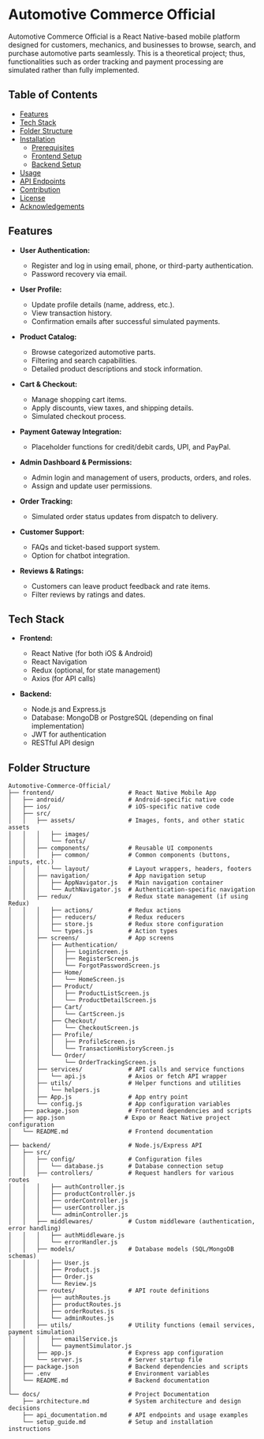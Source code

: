 # Automotive Commerce Official

Automotive Commerce Official is a React Native-based mobile platform designed for customers, mechanics, and businesses to browse, search, and purchase automotive parts seamlessly. This is a theoretical project; thus, functionalities such as order tracking and payment processing are simulated rather than fully implemented.

## Table of Contents

- [Features](#features)
- [Tech Stack](#tech-stack)
- [Folder Structure](#folder-structure)
- [Installation](#installation)
  - [Prerequisites](#prerequisites)
  - [Frontend Setup](#frontend-setup)
  - [Backend Setup](#backend-setup)
- [Usage](#usage)
- [API Endpoints](#api-endpoints)
- [Contribution](#contribution)
- [License](#license)
- [Acknowledgements](#acknowledgements)

## Features

- **User Authentication:**  
  - Register and log in using email, phone, or third-party authentication.
  - Password recovery via email.

- **User Profile:**  
  - Update profile details (name, address, etc.).
  - View transaction history.
  - Confirmation emails after successful simulated payments.

- **Product Catalog:**  
  - Browse categorized automotive parts.
  - Filtering and search capabilities.
  - Detailed product descriptions and stock information.

- **Cart & Checkout:**  
  - Manage shopping cart items.
  - Apply discounts, view taxes, and shipping details.
  - Simulated checkout process.

- **Payment Gateway Integration:**  
  - Placeholder functions for credit/debit cards, UPI, and PayPal.

- **Admin Dashboard & Permissions:**  
  - Admin login and management of users, products, orders, and roles.
  - Assign and update user permissions.

- **Order Tracking:**  
  - Simulated order status updates from dispatch to delivery.

- **Customer Support:**  
  - FAQs and ticket-based support system.
  - Option for chatbot integration.

- **Reviews & Ratings:**  
  - Customers can leave product feedback and rate items.
  - Filter reviews by ratings and dates.

## Tech Stack

- **Frontend:**  
  - React Native (for both iOS & Android)
  - React Navigation
  - Redux (optional, for state management)
  - Axios (for API calls)

- **Backend:**  
  - Node.js and Express.js
  - Database: MongoDB or PostgreSQL (depending on final implementation)
  - JWT for authentication
  - RESTful API design

## Folder Structure

```plaintext
Automotive-Commerce-Official/
├── frontend/                     # React Native Mobile App
│   ├── android/                  # Android-specific native code
│   ├── ios/                      # iOS-specific native code
│   ├── src/
│   │   ├── assets/               # Images, fonts, and other static assets
│   │   │   ├── images/
│   │   │   └── fonts/
│   │   ├── components/           # Reusable UI components
│   │   │   ├── common/           # Common components (buttons, inputs, etc.)
│   │   │   └── layout/           # Layout wrappers, headers, footers
│   │   ├── navigation/           # App navigation setup
│   │   │   ├── AppNavigator.js   # Main navigation container
│   │   │   └── AuthNavigator.js  # Authentication-specific navigation
│   │   ├── redux/                # Redux state management (if using Redux)
│   │   │   ├── actions/          # Redux actions
│   │   │   ├── reducers/         # Redux reducers
│   │   │   ├── store.js          # Redux store configuration
│   │   │   └── types.js          # Action types
│   │   ├── screens/              # App screens
│   │   │   ├── Authentication/
│   │   │   │   ├── LoginScreen.js
│   │   │   │   ├── RegisterScreen.js
│   │   │   │   └── ForgotPasswordScreen.js
│   │   │   ├── Home/
│   │   │   │   └── HomeScreen.js
│   │   │   ├── Product/
│   │   │   │   ├── ProductListScreen.js
│   │   │   │   └── ProductDetailScreen.js
│   │   │   ├── Cart/
│   │   │   │   └── CartScreen.js
│   │   │   ├── Checkout/
│   │   │   │   └── CheckoutScreen.js
│   │   │   ├── Profile/
│   │   │   │   ├── ProfileScreen.js
│   │   │   │   └── TransactionHistoryScreen.js
│   │   │   └── Order/
│   │   │       └── OrderTrackingScreen.js
│   │   ├── services/             # API calls and service functions
│   │   │   └── api.js            # Axios or fetch API wrapper
│   │   ├── utils/                # Helper functions and utilities
│   │   │   └── helpers.js
│   │   ├── App.js                # App entry point
│   │   └── config.js             # App configuration variables
│   ├── package.json              # Frontend dependencies and scripts
│   ├── app.json                 # Expo or React Native project configuration
│   └── README.md                 # Frontend documentation
│
├── backend/                      # Node.js/Express API
│   ├── src/
│   │   ├── config/               # Configuration files
│   │   │   └── database.js       # Database connection setup
│   │   ├── controllers/          # Request handlers for various routes
│   │   │   ├── authController.js
│   │   │   ├── productController.js
│   │   │   ├── orderController.js
│   │   │   ├── userController.js
│   │   │   └── adminController.js
│   │   ├── middlewares/          # Custom middleware (authentication, error handling)
│   │   │   ├── authMiddleware.js
│   │   │   └── errorHandler.js
│   │   ├── models/               # Database models (SQL/MongoDB schemas)
│   │   │   ├── User.js
│   │   │   ├── Product.js
│   │   │   ├── Order.js
│   │   │   └── Review.js
│   │   ├── routes/               # API route definitions
│   │   │   ├── authRoutes.js
│   │   │   ├── productRoutes.js
│   │   │   ├── orderRoutes.js
│   │   │   └── adminRoutes.js
│   │   ├── utils/                # Utility functions (email services, payment simulation)
│   │   │   ├── emailService.js
│   │   │   └── paymentSimulator.js
│   │   ├── app.js                # Express app configuration
│   │   └── server.js             # Server startup file
│   ├── package.json              # Backend dependencies and scripts
│   ├── .env                      # Environment variables
│   └── README.md                 # Backend documentation
│
└── docs/                         # Project Documentation
    ├── architecture.md           # System architecture and design decisions
    ├── api_documentation.md      # API endpoints and usage examples
    └── setup_guide.md            # Setup and installation instructions
